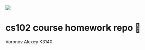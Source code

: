 ![](http://opmns.ifmo.ru/bitrix/templates/main_page/images/itmo_eng.png)
# cs102 course homework repo 🍪
Voronov Alexey K3140
